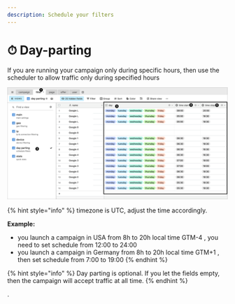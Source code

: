 ```yaml
---
description: Schedule your filters
---
```


# ⏱ Day-parting

If you are running your campaign only during specific hours, then use the scheduler to allow traffic only during specified hours

![](../../.gitbook/assets/cleanshot-2020-09-03-at-09.54.58-2x.png)

{% hint style="info" %}
timezone is UTC, adjust the time accordingly. 

**Example:**

* you launch a campaign in USA from 8h to 20h local time GTM-4 , you need to set schedule from 12:00 to 24:00
* you launch a campaign in Germany from 8h to 20h local time GTM+1 , then set schedule from 7:00 to 19:00
{% endhint %}

{% hint style="info" %}
Day parting is optional. If you let the fields empty, then the campaign will accept traffic at all time.
{% endhint %}





.

